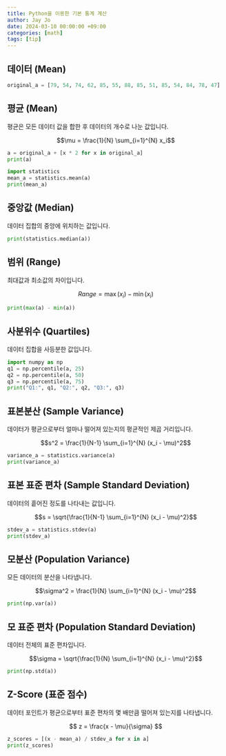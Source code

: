 ```yaml
---
title: Python을 이용한 기본 통계 계산
author: Jay Jo
date: 2024-03-10 00:00:00 +09:00
categories: [math]
tags: [tip]
---
```


## 데이터 (Mean)

```python
original_a = [79, 54, 74, 62, 85, 55, 88, 85, 51, 85, 54, 84, 78, 47]
```

## 평균 (Mean)

평균은 모든 데이터 값을 합한 후 데이터의 개수로 나눈 값입니다.

$$\mu = \frac{1}{N} \sum_{i=1}^{N} x_i$$

```python
a = original_a + [x * 2 for x in original_a]
print(a)

import statistics
mean_a = statistics.mean(a)
print(mean_a)
```

## 중앙값 (Median)

데이터 집합의 중앙에 위치하는 값입니다.

```python
print(statistics.median(a))
```

## 범위 (Range)

최대값과 최소값의 차이입니다.

$${Range} = \max(x_i) - \min(x_i)$$

```python
print(max(a) - min(a))
```

## 사분위수 (Quartiles)

데이터 집합을 사등분한 값입니다.

```python
import numpy as np
q1 = np.percentile(a, 25)
q2 = np.percentile(a, 50)
q3 = np.percentile(a, 75)
print("Q1:", q1, "Q2:", q2, "Q3:", q3)
```

## 표본분산 (Sample Variance)

데이터가 평균으로부터 얼마나 떨어져 있는지의 평균적인 제곱 거리입니다.

$$s^2 = \frac{1}{N-1} \sum_{i=1}^{N} (x_i - \mu)^2$$

```python
variance_a = statistics.variance(a)
print(variance_a)
```

## 표본 표준 편차 (Sample Standard Deviation)

데이터의 흩어진 정도를 나타내는 값입니다.

$$s = \sqrt{\frac{1}{N-1} \sum_{i=1}^{N} (x_i - \mu)^2}$$

```python
stdev_a = statistics.stdev(a)
print(stdev_a)
```

## 모분산 (Population Variance)

모든 데이터의 분산을 나타냅니다.

$$\sigma^2 = \frac{1}{N} \sum_{i=1}^{N} (x_i - \mu)^2$$

```python
print(np.var(a))
```

## 모 표준 편차 (Population Standard Deviation)

데이터 전체의 표준 편차입니다.

$$\sigma = \sqrt{\frac{1}{N} \sum_{i=1}^{N} (x_i - \mu)^2}$$

```python
print(np.std(a))
```

## Z-Score (표준 점수)

데이터 포인트가 평균으로부터 표준 편차의 몇 배만큼 떨어져 있는지를 나타냅니다.

$$ z = \frac{x - \mu}{\sigma} $$

```python
z_scores = [(x - mean_a) / stdev_a for x in a]
print(z_scores)
```
